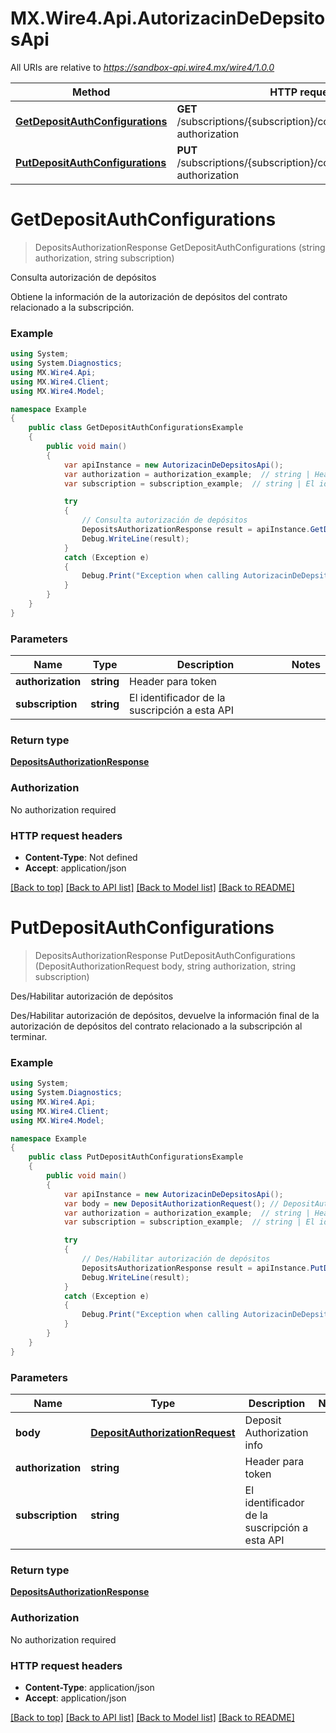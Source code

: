 # MX.Wire4.Api.AutorizacinDeDepsitosApi

All URIs are relative to *https://sandbox-api.wire4.mx/wire4/1.0.0*

Method | HTTP request | Description
------------- | ------------- | -------------
[**GetDepositAuthConfigurations**](AutorizacinDeDepsitosApi.md#getdepositauthconfigurations) | **GET** /subscriptions/{subscription}/configurations/deposit-authorization | Consulta autorización de depósitos
[**PutDepositAuthConfigurations**](AutorizacinDeDepsitosApi.md#putdepositauthconfigurations) | **PUT** /subscriptions/{subscription}/configurations/deposit-authorization | Des/Habilitar autorización de depósitos

<a name="getdepositauthconfigurations"></a>
# **GetDepositAuthConfigurations**
> DepositsAuthorizationResponse GetDepositAuthConfigurations (string authorization, string subscription)

Consulta autorización de depósitos

Obtiene la información de la autorización de depósitos del contrato relacionado a la subscripción.

### Example
```csharp
using System;
using System.Diagnostics;
using MX.Wire4.Api;
using MX.Wire4.Client;
using MX.Wire4.Model;

namespace Example
{
    public class GetDepositAuthConfigurationsExample
    {
        public void main()
        {
            var apiInstance = new AutorizacinDeDepsitosApi();
            var authorization = authorization_example;  // string | Header para token
            var subscription = subscription_example;  // string | El identificador de la suscripción a esta API

            try
            {
                // Consulta autorización de depósitos
                DepositsAuthorizationResponse result = apiInstance.GetDepositAuthConfigurations(authorization, subscription);
                Debug.WriteLine(result);
            }
            catch (Exception e)
            {
                Debug.Print("Exception when calling AutorizacinDeDepsitosApi.GetDepositAuthConfigurations: " + e.Message );
            }
        }
    }
}
```

### Parameters

Name | Type | Description  | Notes
------------- | ------------- | ------------- | -------------
 **authorization** | **string**| Header para token | 
 **subscription** | **string**| El identificador de la suscripción a esta API | 

### Return type

[**DepositsAuthorizationResponse**](DepositsAuthorizationResponse.md)

### Authorization

No authorization required

### HTTP request headers

 - **Content-Type**: Not defined
 - **Accept**: application/json

[[Back to top]](#) [[Back to API list]](../README.md#documentation-for-api-endpoints) [[Back to Model list]](../README.md#documentation-for-models) [[Back to README]](../README.md)
<a name="putdepositauthconfigurations"></a>
# **PutDepositAuthConfigurations**
> DepositsAuthorizationResponse PutDepositAuthConfigurations (DepositAuthorizationRequest body, string authorization, string subscription)

Des/Habilitar autorización de depósitos

Des/Habilitar autorización de depósitos, devuelve la información final de la autorización de depósitos del contrato relacionado a la subscripción al terminar.

### Example
```csharp
using System;
using System.Diagnostics;
using MX.Wire4.Api;
using MX.Wire4.Client;
using MX.Wire4.Model;

namespace Example
{
    public class PutDepositAuthConfigurationsExample
    {
        public void main()
        {
            var apiInstance = new AutorizacinDeDepsitosApi();
            var body = new DepositAuthorizationRequest(); // DepositAuthorizationRequest | Deposit Authorization info
            var authorization = authorization_example;  // string | Header para token
            var subscription = subscription_example;  // string | El identificador de la suscripción a esta API

            try
            {
                // Des/Habilitar autorización de depósitos
                DepositsAuthorizationResponse result = apiInstance.PutDepositAuthConfigurations(body, authorization, subscription);
                Debug.WriteLine(result);
            }
            catch (Exception e)
            {
                Debug.Print("Exception when calling AutorizacinDeDepsitosApi.PutDepositAuthConfigurations: " + e.Message );
            }
        }
    }
}
```

### Parameters

Name | Type | Description  | Notes
------------- | ------------- | ------------- | -------------
 **body** | [**DepositAuthorizationRequest**](DepositAuthorizationRequest.md)| Deposit Authorization info | 
 **authorization** | **string**| Header para token | 
 **subscription** | **string**| El identificador de la suscripción a esta API | 

### Return type

[**DepositsAuthorizationResponse**](DepositsAuthorizationResponse.md)

### Authorization

No authorization required

### HTTP request headers

 - **Content-Type**: application/json
 - **Accept**: application/json

[[Back to top]](#) [[Back to API list]](../README.md#documentation-for-api-endpoints) [[Back to Model list]](../README.md#documentation-for-models) [[Back to README]](../README.md)
